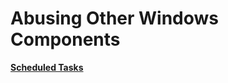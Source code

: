 # Abusing Other Windows Components

[**Scheduled Tasks**](Abusing%20Other%20Windows%20Components%20431bcfe526804342846d97e49e128e74/Scheduled%20Tasks%20c469d5c96ea947e984739267730f4071.md)